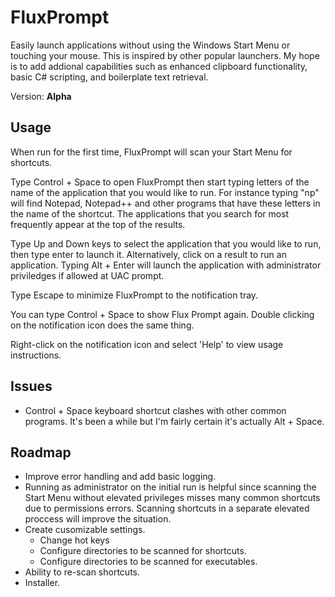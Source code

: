 # FluxPrompt
Easily launch applications without using the Windows Start Menu or touching your mouse. This is inspired by other popular launchers. My hope is to add addional capabilities such as enhanced clipboard functionality, basic C# scripting, and boilerplate text retrieval. 

Version: **Alpha**

## Usage

When run for the first time, FluxPrompt will scan your Start Menu for shortcuts.

Type Control + Space to open FluxPrompt then start typing letters of the name of the application that you would like to run. For instance typing "np" will find Notepad, Notepad++ and other programs that have these letters in the name of the shortcut.  The applications that you search for most frequently appear at the top of the results.

Type Up and Down keys to select the application that you would like to run, then type enter to launch it. Alternatively, click on a result to run an application. Typing Alt + Enter will launch the application with administrator priviledges if allowed at UAC prompt. 

Type Escape to minimize FluxPrompt to the notification tray.

You can type Control + Space  to show Flux Prompt again. Double clicking on the notification icon does the same thing.

Right-click on the notification icon and select 'Help' to view usage instructions.

## Issues

- Control + Space keyboard shortcut clashes with other common programs. It's been a while but I'm fairly certain it's actually Alt + Space.

## Roadmap

- Improve error handling and add basic logging.
- Running as administrator on the initial run is helpful since scanning the Start Menu without elevated privileges misses many common shortcuts due to permissions errors. Scanning shortcuts in a separate elevated proccess will improve the situation.
- Create cusomizable settings.
  - Change hot keys
  - Configure directories to be scanned for shortcuts.
  - Configure directories to be scanned for executables.
- Ability to re-scan shortcuts.
- Installer.
